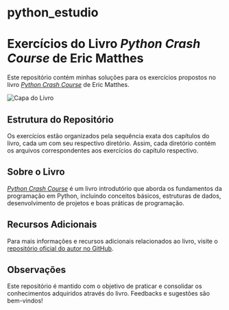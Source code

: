 # python_estudio

# Exercícios do Livro *Python Crash Course* de Eric Matthes

Este repositório contém minhas soluções para os exercícios propostos no livro [*Python Crash Course*](https://nostarch.com/python-crash-course-3rd-edition) de Eric Matthes.

![Capa do Livro](https://ehmatthes.github.io/pcc_3e/images/pcc_3e_cover-170px.png)

## Estrutura do Repositório

Os exercícios estão organizados pela sequência exata dos capítulos do livro, cada um com seu respectivo diretório. Assim, cada diretório contém os arquivos correspondentes aos exercícios do capítulo respectivo.

## Sobre o Livro

[*Python Crash Course*](https://nostarch.com/python-crash-course-3rd-edition) é um livro introdutório que aborda os fundamentos da programação em Python, incluindo conceitos básicos, estruturas de dados, desenvolvimento de projetos e boas práticas de programação.

## Recursos Adicionais

Para mais informações e recursos adicionais relacionados ao livro, visite o [repositório oficial do autor no GitHub](https://github.com/ehmatthes/pcc).

## Observações

Este repositório é mantido com o objetivo de praticar e consolidar os conhecimentos adquiridos através do livro. Feedbacks e sugestões são bem-vindos!
